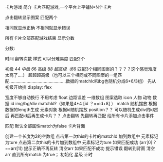 卡片游戏
简介
卡片匹配游戏,一个平台上平铺N*N个卡片

点击翻转显示图案 匹配两个

相同就显示正确 不相同就显示错误

所有卡片全部匹配游戏结束 显示分数

分数:

时间
翻转次数
样式
可以分难易度
匹配2个

初级 4*4
中级 6*6
高级 8*8
超高级（6*6 匹配3个相同图案的？？？？这个感觉难度太高了….）
超超超高级（也可以三个相同或不同图案的一组匹配……………………………………….数据的matchId和bg也随机分成6*6/3组）
先从初级开始排
display: flex

宽度不够自动换行 不用考虑 float 边距误差
一维数组
图案选取
icon
人物
动物
数据
id
img/bg/div
matchId?（如果是4*4 [id ？==id+8] ）
match
随机摆放
根据数据的length生成 元素对象 根据id随机摆放 position？？
可以随机生成div的id然后 再匹配id后再生成卡片？？
点击翻转
先翻转再匹配 给所有卡片添加点击事件

匹配
默认全部属性match为false 卡片背面

创建一个长度为2的空数组
点击第一次this的卡片的matchId 加到数组中 元素标记为ture
点击第二次this的卡片加到数组中 元素标记为ture
如果匹配成功 (arr[0] ?==arr[1]) 提示正确不再反转 清空arr 如果匹配不成功 提示错误 翻转到背面 清空arr
直到所有match 为true；
初始化
星级
计时
